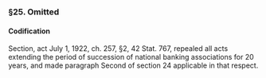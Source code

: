 ### §25. Omitted ###

#### Codification ####

Section, act July 1, 1922, ch. 257, §2, 42 Stat. 767, repealed all acts extending the period of succession of national banking associations for 20 years, and made paragraph Second of section 24 applicable in that respect.